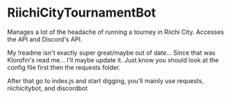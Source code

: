 # RiichiCityTournamentBot
Manages a lot of the headache of running a tourney in Riichi City. Accesses the API and Discord's API.


My !readme isn't exactly super great/maybe out of date... Since that was Klorofin's read me...
I'll maybe update it. Just know you should look at the config file first then the requests folder.

After that go to index.js and start digging, you'll mainly use requests, riichicitybot, and discordbot
